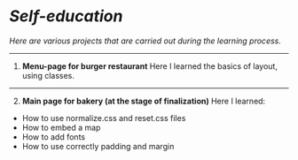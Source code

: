 # *Self-education*
*Here are various projects that are carried out during the learning process.*
************
1. **Menu-page for burger restaurant** 
 Here I learned the basics of layout, using classes.
************
 2. **Main page for bakery (at the stage of finalization)**
  Here I learned:
 * How to use normalize.css and reset.css files
 * How to embed a map 
 * How to add fonts
 * How to use correctly padding and margin
